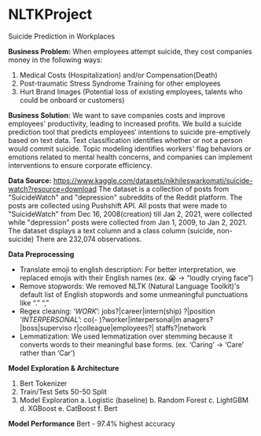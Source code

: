 # NLTKProject
Suicide Prediction in Workplaces

**Business Problem:**
When employees attempt suicide, they cost companies money in the following ways:
1. Medical Costs (Hospitalization) and/or Compensation(Death)
2. Post-traumatic Stress Syndrome Training for other employees
3. Hurt Brand Images (Potential loss of existing employees, talents who could be onboard or customers)

**Business Solution:**
We want to save companies costs and improve employees' productivity, leading to increased profits.
We build a suicide prediction tool that predicts employees‘ intentions to suicide pre-emptively based on text data. 
Text classification identifies whether or not a person would commit suicide. 
Topic modeling identifies workers' flag behaviors or emotions related to mental health concerns, and companies can implement interventions to ensure corporate efficiency.

**Data Source:** https://www.kaggle.com/datasets/nikhileswarkomati/suicide-watch?resource=download
The dataset is a collection of posts from "SuicideWatch" and "depression" subreddits of the Reddit platform. 
The posts are collected using Pushshift API. 
All posts that were made to "SuicideWatch" from Dec 16, 2008(creation) till Jan 2, 2021, were collected while "depression" posts were collected from Jan 1, 2009, to Jan 2, 2021.
The dataset displays a text column and a class column (suicide, non-suicide)
There are 232,074 observations.

**Data Preprocessing**
- Translate emoji to english description: For better interpretation, we replaced emojis with their English names (ex. 😭 → “loudly crying face”)
- Remove stopwords: We removed NLTK (Natural Language Toolkit)'s default list of English stopwords and some unmeaningful punctuations like “.” “,”
- Regex cleaning: ‘_WORK_’: jobs?|career|intern(ship) ?|position
                  ‘_INTERPERSONAL_’: co(\- )?worker|interpersonal|m anagers?|boss|superviso r|colleague|employees?| staffs?|network
- Lemmatization: We used lemmatization over stemming because it converts words to their meaningful base forms. (ex. ‘Caring’ -> ‘Care’ rather than ‘Car’)

**Model Exploration & Architecture**
1. Bert Tokenizer
2. Train/Test Sets 50-50 Split
3. Model Exploration
  a. Logistic (baseline)
  b. Random Forest
  c. LightGBM
  d. XGBoost
  e. CatBoost
  f. Bert
  
**Model Performance**
Bert - 97.4% highest accuracy
